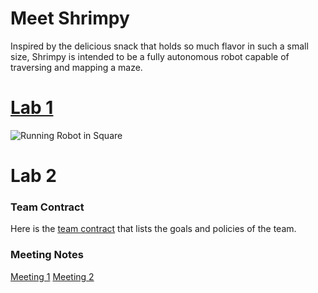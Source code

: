 # Meet Shrimpy

Inspired by the delicious snack that holds so much flavor in such a small size, Shrimpy is intended to be a fully autonomous robot capable of traversing and mapping a maze.

# [Lab 1](lab1.md)
![Running Robot in Square](https://thumbs.gfycat.com/BlandRashElk-size_restricted.gif)

# Lab 2


### Team Contract
Here is the [team contract](teamcontract.mds) that lists the goals and policies of the team.
### Meeting Notes
[Meeting 1](Meeting_Sep_15)
[Meeting 2](ECE3400_Meeting_9_8.docx)
